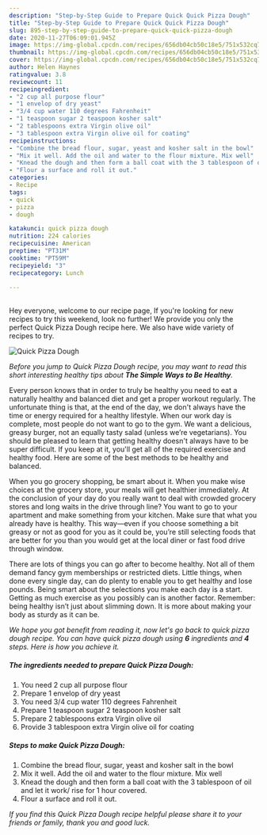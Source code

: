 ```yaml
---
description: "Step-by-Step Guide to Prepare Quick Quick Pizza Dough"
title: "Step-by-Step Guide to Prepare Quick Quick Pizza Dough"
slug: 895-step-by-step-guide-to-prepare-quick-quick-pizza-dough
date: 2020-11-27T06:09:01.945Z
image: https://img-global.cpcdn.com/recipes/656db04cb50c18e5/751x532cq70/quick-pizza-dough-recipe-main-photo.jpg
thumbnail: https://img-global.cpcdn.com/recipes/656db04cb50c18e5/751x532cq70/quick-pizza-dough-recipe-main-photo.jpg
cover: https://img-global.cpcdn.com/recipes/656db04cb50c18e5/751x532cq70/quick-pizza-dough-recipe-main-photo.jpg
author: Helen Haynes
ratingvalue: 3.8
reviewcount: 11
recipeingredient:
- "2 cup all purpose flour"
- "1 envelop of dry yeast"
- "3/4 cup water 110 degrees Fahrenheit"
- "1 teaspoon sugar 2 teaspoon kosher salt"
- "2 tablespoons extra Virgin olive oil"
- "3 tablespoon extra Virgin olive oil for coating"
recipeinstructions:
- "Combine the bread flour, sugar, yeast and kosher salt in the bowl"
- "Mix it well. Add the oil and water to the flour mixture. Mix well"
- "Knead the dough and then form a ball coat with the 3 tablespoon of oil and let it work/ rise for 1 hour covered."
- "Flour a surface and roll it out."
categories:
- Recipe
tags:
- quick
- pizza
- dough

katakunci: quick pizza dough 
nutrition: 224 calories
recipecuisine: American
preptime: "PT31M"
cooktime: "PT59M"
recipeyield: "3"
recipecategory: Lunch

---
```

<br>
Hey everyone, welcome to our recipe page, If you're looking for new recipes to try this weekend, look no further! We provide you only the perfect Quick Pizza Dough recipe here. We also have wide variety of recipes to try.
<br>


![Quick Pizza Dough](https://img-global.cpcdn.com/recipes/656db04cb50c18e5/751x532cq70/quick-pizza-dough-recipe-main-photo.jpg)

<i>Before you jump to Quick Pizza Dough recipe, you may want to read this short interesting healthy tips about <strong>The Simple Ways to Be Healthy</strong>.</i>

Every person knows that in order to truly be healthy you need to eat a naturally healthy and balanced diet and get a proper workout regularly. The unfortunate thing is that, at the end of the day, we don't always have the time or energy required for a healthy lifestyle. When our work day is complete, most people do not want to go to the gym. We want a delicious, greasy burger, not an equally tasty salad (unless we’re vegetarians). You should be pleased to learn that getting healthy doesn't always have to be super difficult. If you keep at it, you'll get all of the required exercise and healthy food. Here are some of the best methods to be healthy and balanced.

When you go grocery shopping, be smart about it. When you make wise choices at the grocery store, your meals will get healthier immediately. At the conclusion of your day do you really want to deal with crowded grocery stores and long waits in the drive through line? You want to go to your apartment and make something from your kitchen. Make sure that what you already have is healthy. This way—even if you choose something a bit greasy or not as good for you as it could be, you’re still selecting foods that are better for you than you would get at the local diner or fast food drive through window.

There are lots of things you can go after to become healthy. Not all of them demand fancy gym memberships or restricted diets. Little things, when done every single day, can do plenty to enable you to get healthy and lose pounds. Being smart about the selections you make each day is a start. Getting as much exercise as you possibly can is another factor. Remember: being healthy isn’t just about slimming down. It is more about making your body as sturdy as it can be. 


<i>We hope you got benefit from reading it, now let's go back to quick pizza dough recipe. You can have quick pizza dough using <strong>6</strong> ingredients and <strong>4</strong> steps. Here is how you achieve it.
</i>

##### The ingredients needed to prepare Quick Pizza Dough:

1. You need 2 cup all purpose flour
1. Prepare 1 envelop of dry yeast
1. You need 3/4 cup water 110 degrees Fahrenheit
1. Prepare 1 teaspoon sugar 2 teaspoon kosher salt
1. Prepare 2 tablespoons extra Virgin olive oil
1. Provide 3 tablespoon extra Virgin olive oil for coating


##### Steps to make Quick Pizza Dough:

1. Combine the bread flour, sugar, yeast and kosher salt in the bowl
1. Mix it well. Add the oil and water to the flour mixture. Mix well
1. Knead the dough and then form a ball coat with the 3 tablespoon of oil and let it work/ rise for 1 hour covered.
1. Flour a surface and roll it out.


<i>If you find this Quick Pizza Dough recipe helpful please share it to your friends or family, thank you and good luck.</i>
